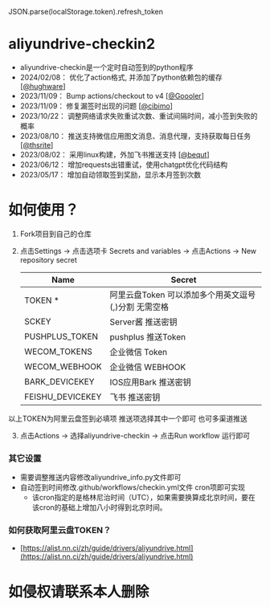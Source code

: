 JSON.parse(localStorage.token).refresh_token

# aliyundrive-checkin2
- aliyundrive-checkin是一个定时自动签到的python程序
- 2024/02/08： 优化了action格式, 并添加了python依赖包的缓存 [[@hughware](https://github.com/hughware)]
- 2023/11/09： Bump actions/checkout to v4 [[@Goooler](https://github.com/Goooler)]
- 2023/11/09： 修复漏签时出现的问题 [[@cibimo](https://github.com/cibimo)]
- 2023/10/22： 调整网络请求失败重试次数、重试间隔时间，减小签到失败的概率
- 2023/08/10： 推送支持微信应用图文消息、消息代理，支持获取每日任务 [[@thsrite](https://github.com/thsrite)]
- 2023/08/02： 采用linux构建，外加飞书推送支持 [[@bequt](https://github.com/bequt)]
- 2023/06/12： 增加requests出错重试，使用chatgpt优化代码结构
- 2023/05/17： 增加自动领取签到奖励，显示本月签到次数


# 如何使用？ 
1. Fork项目到自己的仓库
2. 点击Settings -> 点击选项卡 Secrets and variables -> 点击Actions -> New repository secret


    | Name   | Secret                           |
    | ------ | ------------------------------- |
    | TOKEN *   | 阿里云盘Token 可以添加多个用英文逗号(,)分割 无需空格  |
    | SCKEY  | Server酱 推送密钥 |
    | PUSHPLUS_TOKEN  | pushplus 推送Token |
    | WECOM_TOKENS  | 企业微信 Token |
    | WECOM_WEBHOOK  | 企业微信 WEBHOOK |
    | BARK_DEVICEKEY  | IOS应用Bark 推送密钥 |
    | FEISHU_DEVICEKEY  | 飞书 推送密钥 |

以上TOKEN为阿里云盘签到必填项 推送项选择其中一个即可 也可多渠道推送

3. 点击Actions -> 选择aliyundrive-checkin -> 点击Run workflow 运行即可

### 其它设置
- 需要调整推送内容修改aliyundrive_info.py文件即可
- 自动签到时间修改.github/workflows/checkin.yml文件 cron项即可实现
  - 该cron指定的是格林尼治时间（UTC），如果需要换算成北京时间，要在该cron的基础上增加八小时得到北京时间。

### 如何获取阿里云盘TOKEN？
- [https://alist.nn.ci/zh/guide/drivers/aliyundrive.html](https://alist.nn.ci/zh/guide/drivers/aliyundrive.html)

# 如侵权请联系本人删除
